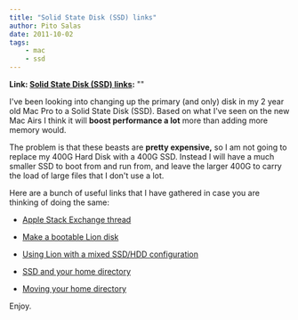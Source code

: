 ```yaml
---
title: "Solid State Disk (SSD) links"
author: Pito Salas
date: 2011-10-02
tags:
    - mac
    - ssd
---
```


**Link: [Solid State Disk (SSD) links](None):** ""



I've been looking into changing up the primary (and only) disk in my 2 year
old Mac Pro to a Solid State Disk (SSD). Based on what I've seen on the new
Mac Airs I think it will **boost performance a lot** more than adding more
memory would.

The problem is that these beasts are **pretty expensive,** so I am not going
to replace my 400G Hard Disk with a 400G SSD. Instead I will have a much
smaller SSD to boot from and run from, and leave the larger 400G to carry the
load of large files that I don't use a lot.

Here are a bunch of useful links that I have gathered in case you are thinking
of doing the same:

  * [Apple Stack Exchange thread](<http://apple.stackexchange.com/questions/26441/whats-the-best-way-to-move-from-an-hdd-to-an-ssd-on-a-mac-pro/26456#26456>)

  * [Make a bootable Lion disk](<http://www.macworld.com/article/161069/2011/07/make_a_bootable_lion_installer.html>)

  * [Using Lion with a mixed SSD/HDD configuration](<http://mattgemmell.com/2011/06/21/using-os-x-with-an-ssd-plus-hdd-setup/>)

  * [SSD and your home directory](<http://www.ransom-note-typography.com/index.php/SSD_and_Your_Home_Directory>)

  * [Moving your home directory](<http://www.tuaw.com/2009/05/14/tuaw-tip-moving-your-home-folder-to-another-disk-or-moving-it/>)

Enjoy.


